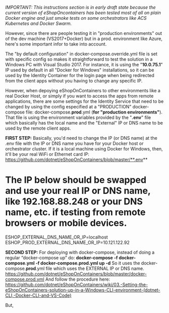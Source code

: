 _IMPORTANT: This instructions section is in early draft state because the current version of eShopOncontainers has been tested most of all on plain Docker engine and just smoke tests on some orchestrators like ACS Kubernetes and Docker Swarm._

However, since there are people testing it in "production environments" out of the dev machine (VS2017+Docker) but in a prod. environment like Azure, here's some important infor to take into account.

The "by default configuration" in docker-compose.override.yml file is set with specific config so makes it straightforward to test the solution in a Windows PC with Visual Studio 2017. For instance, it is using the "**10.0.75.1**" IP used by default in all "Docker for Windows" installations, so it can be used by the Identity Container for the login page when being redirected from the client apps without you having to change any specific IP.

However, when depoying eShopOnContainers to other environments like a real Docker Host, or simply if you want to access the apps from remote applications, there are some settings for the Identity Service that need to be changed by using the config especified at a "PRODUCTION" docker-compose file:
docker-compose.**prod**.yml  (**for "production environments"**).
That file is using the environment variables provided by the "**.env**" file which basically has the local name and the "External" IP or DNS name to be used by the remote client apps.

**FIRST STEP:**
Basically, you'd need to change the IP (or DNS name) at the .env file with the IP or DNS name you have for your Docker host or orchestrator cluster. If it is a local machine using Docker for Windows, then, it'll be your real WiFi or Ethernet card IP:
https://github.com/dotnet/eShopOnContainers/blob/master/**.env**
# The IP below should be swapped and use your real IP or DNS name, like 192.168.88.248 or your DNS name, etc. if testing from remote browsers or mobile devices.
 
ESHOP_EXTERNAL_DNS_NAME_OR_IP=localhost
ESHOP_PROD_EXTERNAL_DNS_NAME_OR_IP=10.121.122.92

**SECOND STEP:** 
For deploying with docker-compose, instead of doing a regular “docker-compose up” do:
**docker-compose -f docker-compose.yml -f docker-compose.prod.yml up -d**
So it uses the docker-compose.**prod**.yml file which uses the EXTERNAL IP or DNS name.
https://github.com/dotnet/eShopOnContainers/blob/master/docker-compose.prod.yml 
And follow the procedure here:
https://github.com/dotnet/eShopOnContainers/wiki/03.-Setting-the-eShopOnContainers-solution-up-in-a-Windows-CLI-environment-(dotnet-CLI,-Docker-CLI-and-VS-Code) 
 
But, 
